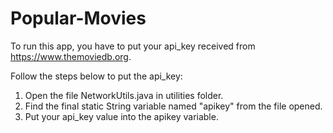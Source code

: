 # Popular-Movies
To run this app, you have to put your api_key received from https://www.themoviedb.org.

Follow the steps below to put the api_key:
1. Open the file NetworkUtils.java in utilities folder.
2. Find the final static String variable named "apikey" from the file opened.
3. Put your api_key value into the apikey variable.

